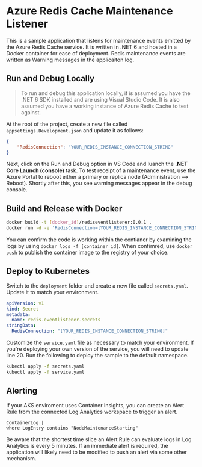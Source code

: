# Azure Redis Cache Maintenance Listener

This is a sample application that listens for maintenance events emitted by the Azure Redis Cache service. It is written in .NET 6 and hosted in a Docker container for ease of deployment. Redis maintenance events are written as Warning messages in the applicaiton log.

## Run and Debug Locally

> To run and debug this application locally, it is assumed you have the .NET 6 SDK installed and are using Visual Studio Code. It is also assumed you have a working instance of Azure Redis Cache to test against.

At the root of the project, create a new file called `appsettings.Development.json` and update it as follows:

```json
{
    "RedisConnection": "YOUR_REDIS_INSTANCE_CONNECTION_STRING"
}
```

Next, click on the Run and Debug option in VS Code and luanch the **.NET Core Launch (console)** task. To test receipt of a maintenance event, use the Azure Portal to reboot either a primary or replica node (Administration --> Reboot). Shortly after this, you see warning messages appear in the debug console.

## Build and Release with Docker

```sh
docker build -t [docker_id]/rediseventlistener:0.0.1 .
docker run -d -e 'RedisConnection=[YOUR_REDIS_INSTANCE_CONNECTION_STRING]' [docker_id]/redismaintenancelistener:0.0.1
```

You can confirm the code is working within the contianer by examining the logs by using `docker logs -f [container_id]`. When confimred, use `docker push` to publish the container image to the registry of your choice.

## Deploy to Kubernetes

Switch to the `deployment` folder and create a new file called `secrets.yaml`. Update it to match your environment.

```yaml
apiVersion: v1
kind: Secret
metadata:
  name: redis-eventlistener-secrets
stringData:
  RedisConnection: "[YOUR_REDIS_INSTANCE_CONNECTION_STRING]"
```

Customize the `service.yaml` file as necessary to match your environment. If you're deploying your own version of the service, you will need to update line 20. Run the following to deploy the sample to the default namespace.

```sh
kubectl apply -f secrets.yaml
kubectl apply -f service.yaml
```

## Alerting

If your AKS enviroment uses Container Insights, you can create an Alert Rule from the connected Log Analytics workspace to trigger an alert.

```Kusto
ContainerLog |
where LogEntry contains "NodeMaintenanceStarting"
```

Be aware that the shortest time slice an Alert Rule can evaluate logs in Log Analytics is every 5 minutes. If an immediate alert is required, the application will likely need to be modified to push an alert via some other mechanism.
